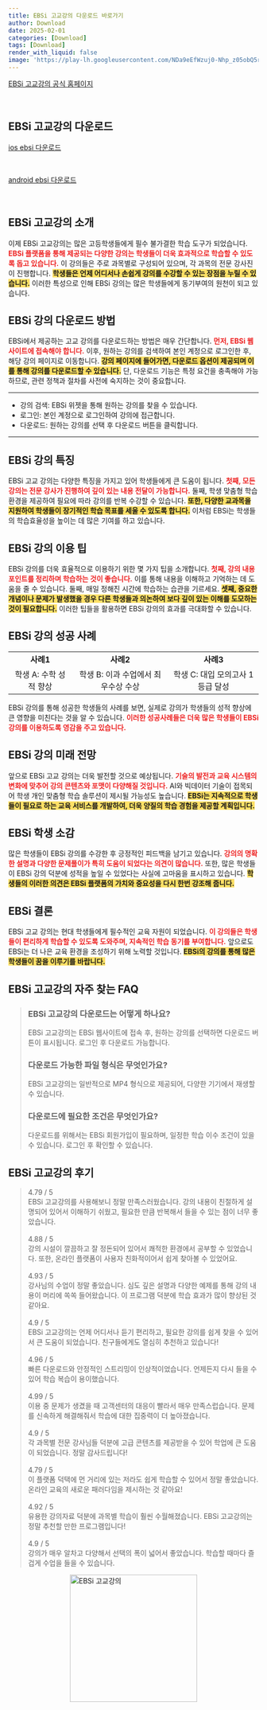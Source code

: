 ```yaml
---
title: EBSi 고교강의 다운로드 바로가기
author: Download
date: 2025-02-01
categories: [Download]
tags: [Download]
render_with_liquid: false
image: 'https://play-lh.googleusercontent.com/NDa9eEfWzuj0-Nhp_z05obQ5r5XGHYpF98Giq3Z_qOwhCvC7ASHxLljxsRhZoS7qhx58=s256-rw'
---
```

<p><a class='click-button' title='EBSi 고교강의' href='https://www.ebsi.co.kr/' rel='nofollow'>EBSi 고교강의 공식 홈페이지</a></p><br>
<h2 id='EBSi 고교강의_다운로드'>EBSi 고교강의 다운로드</h2>
<p><a class="click-button ios" title="ebsi 다운로드" href="https://apps.apple.com/kr/app/ebsi-%EA%B3%A0%EA%B5%90%EA%B0%95%EC%9D%98/id669006959" rel="nofollow">ios ebsi 다운로드</a></p><br>
<p><a class="click-button android" title="ebsi 다운로드" href="https://play.google.comhttps://play.google.com/store/apps/details?id=com.coden.android.ebs" rel="nofollow">android ebsi 다운로드</a></p><br>


<h2 id='EBSi_고교강의_소개'>EBSi 고교강의 소개</h2>

<p>이제 EBSi 고교강의는 많은 고등학생들에게 필수 불가결한 학습 도구가 되었습니다. <b><span style="color: #ee2323;">EBSi 플랫폼을 통해 제공되는 다양한 강의는 학생들이 더욱 효과적으로 학습할 수 있도록 돕고 있습니다.</span></b> 이 강의들은 주로 과목별로 구성되어 있으며, 각 과목의 전문 강사진이 진행합니다. <b><span style="background-color: #ffe066;">학생들은 언제 어디서나 손쉽게 강의를 수강할 수 있는 장점을 누릴 수 있습니다.</span></b> 이러한 특성으로 인해 EBSi 강의는 많은 학생들에게 동기부여의 원천이 되고 있습니다.</p>

<h2 id='EBSi_강의_다운로드_방법'>EBSi 강의 다운로드 방법</h2>

<p>EBSi에서 제공하는 고교 강의를 다운로드하는 방법은 매우 간단합니다. <b><span style="color: #ee2323;">먼저, EBSi 웹사이트에 접속해야 합니다.</span></b> 이후, 원하는 강의를 검색하여 본인 계정으로 로그인한 후, 해당 강의 페이지로 이동합니다. <b><span style="background-color: #ffe066;">강의 페이지에 들어가면, 다운로드 옵션이 제공되며 이를 통해 강의를 다운로드할 수 있습니다.</span></b> 단, 다운로드 기능은 특정 요건을 충족해야 가능하므로, 관련 정책과 절차를 사전에 숙지하는 것이 중요합니다.</p>

<hr />

<ul>
    <li>강의 검색: EBSi 위젯을 통해 원하는 강의를 찾을 수 있습니다.</li>
    <li>로그인: 본인 계정으로 로그인하여 강의에 접근합니다.</li>
    <li>다운로드: 원하는 강의를 선택 후 다운로드 버튼을 클릭합니다.</li>
</ul>

<hr />

<h2 id='EBSi_강의_특징'>EBSi 강의 특징</h2>

<p>EBSi 고교 강의는 다양한 특징을 가지고 있어 학생들에게 큰 도움이 됩니다. <b><span style="color: #ee2323;">첫째, 모든 강의는 전문 강사가 진행하여 깊이 있는 내용 전달이 가능합니다.</span></b> 둘째, 학생 맞춤형 학습 환경을 제공하여 필요에 따라 강의를 반복 수강할 수 있습니다. <b><span style="background-color: #ffe066;">또한, 다양한 교과목을 지원하여 학생들이 장기적인 학습 목표를 세울 수 있도록 합니다.</span></b> 이처럼 EBSi는 학생들의 학습효율성을 높이는 데 많은 기여를 하고 있습니다.</p>

<h2 id='EBSi_강의_이용팁'>EBSi 강의 이용 팁</h2>

<p>EBSi 강의를 더욱 효율적으로 이용하기 위한 몇 가지 팁을 소개합니다. <b><span style="color: #ee2323;">첫째, 강의 내용 포인트를 정리하며 학습하는 것이 좋습니다.</span></b> 이를 통해 내용을 이해하고 기억하는 데 도움을 줄 수 있습니다. 둘째, 매일 정해진 시간에 학습하는 습관을 기르세요. <b><span style="background-color: #ffe066;">셋째, 중요한 개념이나 문제가 발생했을 경우 다른 학생들과 의논하여 보다 깊이 있는 이해를 도모하는 것이 필요합니다.</span></b> 이러한 팁들을 활용하면 EBSi 강의의 효과를 극대화할 수 있습니다.</p>

<h2 id='EBSi_강의_성공_사례'>EBSi 강의 성공 사례</h2>

<table>
    <tr>
        <td style="text-align: center; height: 17px;"><b>사례1</b></td>
        <td style="text-align: center; height: 17px;"><b>사례2</b></td>
        <td style="text-align: center; height: 17px;"><b>사례3</b></td>
    </tr>
    <tr>
        <td style="text-align: center; height: 17px;">학생 A: 수학 성적 향상</td>
        <td style="text-align: center; height: 17px;">학생 B: 이과 수업에서 최우수상 수상</td>
        <td style="text-align: center; height: 17px;">학생 C: 대입 모의고사 1등급 달성</td>
    </tr>
</table>

<p>EBSi 강의를 통해 성공한 학생들의 사례를 보면, 실제로 강의가 학생들의 성적 향상에 큰 영향을 미친다는 것을 알 수 있습니다. <b><span style="color: #ee2323;">이러한 성공사례들은 더욱 많은 학생들이 EBSi 강의를 이용하도록 영감을 주고 있습니다.</span></b></p>

<h2 id='EBSi_강의_미래_전망'>EBSi 강의 미래 전망</h2>

<p>앞으로 EBSi 고교 강의는 더욱 발전할 것으로 예상됩니다. <b><span style="color: #ee2323;">기술의 발전과 교육 시스템의 변화에 맞추어 강의 콘텐츠와 포맷이 다양해질 것입니다.</span></b> AI와 빅데이터 기술이 접목되어 학생 개인 맞춤형 학습 솔루션이 제시될 가능성도 높습니다. <b><span style="background-color: #ffe066;">EBSi는 지속적으로 학생들이 필요로 하는 교육 서비스를 개발하여, 더욱 양질의 학습 경험을 제공할 계획입니다.</span></b></p>

<h2 id='EBSi_학생_소감'>EBSi 학생 소감</h2>

<p>많은 학생들이 EBSi 강의를 수강한 후 긍정적인 피드백을 남기고 있습니다. <b><span style="color: #ee2323;">강의의 명확한 설명과 다양한 문제풀이가 특히 도움이 되었다는 의견이 많습니다.</span></b> 또한, 많은 학생들이 EBSi 강의 덕분에 성적을 높일 수 있었다는 사실에 고마움을 표시하고 있습니다. <b><span style="background-color: #ffe066;">학생들의 이러한 의견은 EBSi 플랫폼의 가치와 중요성을 다시 한번 강조해 줍니다.</span></b></p>

<h2 id='EBSi_결론'>EBSi 결론</h2>

<p>EBSi 고교 강의는 현대 학생들에게 필수적인 교육 자원이 되었습니다. <b><span style="color: #ee2323;">이 강의들은 학생들이 편리하게 학습할 수 있도록 도와주며, 지속적인 학습 동기를 부여합니다.</span></b> 앞으로도 EBSi는 더 나은 교육 환경을 조성하기 위해 노력할 것입니다. <b><span style="background-color: #ffe066;">EBSi의 강의를 통해 많은 학생들이 꿈을 이루기를 바랍니다.</span></b></p>


<h2 id='EBSi 고교강의_자주_찾는_FAQ'>EBSi 고교강의 자주 찾는 FAQ</h2>
<div itemscope="" itemtype="https://schema.org/FAQPage"> 
<blockquote> 
<div itemscope="" itemprop="mainEntity" itemtype="https://schema.org/Question"> 
<h3 itemprop="name">EBSi 고교강의 다운로드는 어떻게 하나요?</h3> 
<div itemscope="" itemprop="acceptedAnswer" itemtype="https://schema.org/Answer"> 
<span itemprop="text"> 
<p>EBSi 고교강의는 EBSi 웹사이트에 접속 후, 원하는 강의를 선택하면 다운로드 버튼이 표시됩니다. 로그인 후 다운로드 가능합니다.</p> 
</span> 
</div> 
</div> 

<div itemscope="" itemprop="mainEntity" itemtype="https://schema.org/Question"> 
<h3 itemprop="name">다운로드 가능한 파일 형식은 무엇인가요?</h3> 
<div itemscope="" itemprop="acceptedAnswer" itemtype="https://schema.org/Answer"> 
<span itemprop="text"> 
<p>EBSi 고교강의는 일반적으로 MP4 형식으로 제공되어, 다양한 기기에서 재생할 수 있습니다.</p> 
</span> 
</div> 
</div> 

<div itemscope="" itemprop="mainEntity" itemtype="https://schema.org/Question"> 
<h3 itemprop="name">다운로드에 필요한 조건은 무엇인가요?</h3> 
<div itemscope="" itemprop="acceptedAnswer" itemtype="https://schema.org/Answer"> 
<span itemprop="text"> 
<p>다운로드를 위해서는 EBSi 회원가입이 필요하며, 일정한 학습 이수 조건이 있을 수 있습니다. 로그인 후 확인할 수 있습니다.</p> 
</span> 
</div> 
</div> 
</blockquote> 
</div>
<h2 id='EBSi 고교강의_후기'>EBSi 고교강의 후기</h2>
<div itemscope itemtype="https://schema.org/Product">
  <blockquote>
  <div itemprop="review" itemscope itemtype="https://schema.org/Review">
      <div itemprop="reviewRating" itemscope itemtype="https://schema.org/Rating"> <span itemprop="ratingValue">4.79</span> / <span itemprop="bestRating">5</span> </div>
      <span itemprop="reviewBody">EBSi 고교강의를 사용해보니 정말 만족스러웠습니다. 강의 내용이 친절하게 설명되어 있어서 이해하기 쉬웠고, 필요한 만큼 반복해서 들을 수 있는 점이 너무 좋았습니다.</span>
  </div>
  <br>
  <div itemprop="review" itemscope itemtype="https://schema.org/Review">
      <div itemprop="reviewRating" itemscope itemtype="https://schema.org/Rating"> <span itemprop="ratingValue">4.88</span> / <span itemprop="bestRating">5</span> </div>
      <span itemprop="reviewBody">강의 시설이 깔끔하고 잘 정돈되어 있어서 쾌적한 환경에서 공부할 수 있었습니다. 또한, 온라인 플랫폼이 사용자 친화적이어서 쉽게 찾아볼 수 있었어요.</span>
  </div>
  <br>
  <div itemprop="review" itemscope itemtype="https://schema.org/Review">
      <div itemprop="reviewRating" itemscope itemtype="https://schema.org/Rating"> <span itemprop="ratingValue">4.93</span> / <span itemprop="bestRating">5</span> </div>
      <span itemprop="reviewBody">강사님의 수업이 정말 좋았습니다. 심도 깊은 설명과 다양한 예제를 통해 강의 내용이 머리에 쏙쏙 들어왔습니다. 이 프로그램 덕분에 학습 효과가 많이 향상된 것 같아요.</span>
  </div>
  <br>
  <div itemprop="review" itemscope itemtype="https://schema.org/Review">
      <div itemprop="reviewRating" itemscope itemtype="https://schema.org/Rating"> <span itemprop="ratingValue">4.9</span> / <span itemprop="bestRating">5</span> </div>
      <span itemprop="reviewBody">EBSi 고교강의는 언제 어디서나 듣기 편리하고, 필요한 강의를 쉽게 찾을 수 있어서 큰 도움이 되었습니다. 친구들에게도 열심히 추천하고 있습니다!</span>
  </div>
  <br>
  <div itemprop="review" itemscope itemtype="https://schema.org/Review">
      <div itemprop="reviewRating" itemscope itemtype="https://schema.org/Rating"> <span itemprop="ratingValue">4.96</span> / <span itemprop="bestRating">5</span> </div>
      <span itemprop="reviewBody">빠른 다운로드와 안정적인 스트리밍이 인상적이었습니다. 언제든지 다시 들을 수 있어 학습 복습이 용이했습니다.</span>
  </div>
  <br>
  <div itemprop="review" itemscope itemtype="https://schema.org/Review">
      <div itemprop="reviewRating" itemscope itemtype="https://schema.org/Rating"> <span itemprop="ratingValue">4.99</span> / <span itemprop="bestRating">5</span> </div>
      <span itemprop="reviewBody">이용 중 문제가 생겼을 때 고객센터의 대응이 빨라서 매우 만족스럽습니다. 문제를 신속하게 해결해줘서 학습에 대한 집중력이 더 높아졌습니다.</span>
  </div>
  <br>
  <div itemprop="review" itemscope itemtype="https://schema.org/Review">
      <div itemprop="reviewRating" itemscope itemtype="https://schema.org/Rating"> <span itemprop="ratingValue">4.9</span> / <span itemprop="bestRating">5</span> </div>
      <span itemprop="reviewBody">각 과목별 전문 강사님들 덕분에 고급 콘텐츠를 제공받을 수 있어 학업에 큰 도움이 되었습니다. 정말 감사드립니다!</span>
  </div>
  <br>
  <div itemprop="review" itemscope itemtype="https://schema.org/Review">
      <div itemprop="reviewRating" itemscope itemtype="https://schema.org/Rating"> <span itemprop="ratingValue">4.79</span> / <span itemprop="bestRating">5</span> </div>
      <span itemprop="reviewBody">이 플랫폼 덕택에 먼 거리에 있는 저라도 쉽게 학습할 수 있어서 정말 좋았습니다. 온라인 교육의 새로운 패러다임을 제시하는 것 같아요!</span>
  </div>
  <br>
  <div itemprop="review" itemscope itemtype="https://schema.org/Review">
      <div itemprop="reviewRating" itemscope itemtype="https://schema.org/Rating"> <span itemprop="ratingValue">4.92</span> / <span itemprop="bestRating">5</span> </div>
      <span itemprop="reviewBody">유용한 강의자료 덕분에 과목별 학습이 훨씬 수월해졌습니다. EBSi 고교강의는 정말 추천할 만한 프로그램입니다!</span>
  </div>
  <br>
  <div itemprop="review" itemscope itemtype="https://schema.org/Review">
      <div itemprop="reviewRating" itemscope itemtype="https://schema.org/Rating"> <span itemprop="ratingValue">4.9</span> / <span itemprop="bestRating">5</span> </div>
      <span itemprop="reviewBody">강의가 매우 알차고 다양해서 선택의 폭이 넓어서 좋았습니다. 학습할 때마다 즐겁게 수업을 들을 수 있습니다.</span>
  </div>
  </blockquote>
</div>
<figure class="image" style="display: flex; justify-content: center; align-items: center; margin: 0;"><img src="https://play-lh.googleusercontent.com/NDa9eEfWzuj0-Nhp_z05obQ5r5XGHYpF98Giq3Z_qOwhCvC7ASHxLljxsRhZoS7qhx58=s256-rw" alt="EBSi 고교강의" width="256" height="256" style="max-width: 100%; height: auto;"></figure>